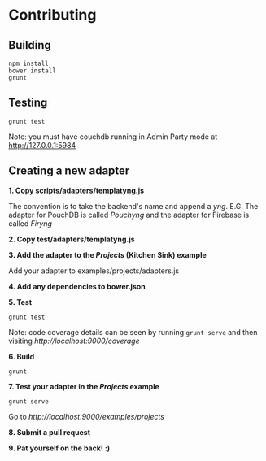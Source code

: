 Contributing
=====

Building
----

    npm install
    bower install
    grunt

Testing
----

    grunt test

Note: you must have couchdb running in Admin Party mode at http://127.0.0.1:5984

Creating a new adapter
----
**1. Copy scripts/adapters/templatyng.js**

The convention is to take the backend's name and append a *yng*. E.G. The adapter for PouchDB is called *Pouchyng* and the adapter for Firebase is called *Firyng*

**2. Copy test/adapters/templatyng.js**

**3. Add the adapter to the *Projects* (Kitchen Sink) example**

Add your adapter to examples/projects/adapters.js

**4. Add any dependencies to bower.json**

**5. Test**
```
grunt test
```
Note: code coverage details can be seen by running `grunt serve` and then visiting *http://localhost:9000/coverage*

**6. Build**
```
grunt
```

**7. Test your adapter in the *Projects* example**
```
grunt serve
```
Go to *http://localhost:9000/examples/projects*

**8. Submit a pull request**

**9. Pat yourself on the back! :)**